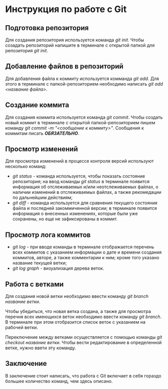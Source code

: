 # Инструкция по работе с Git

## Подготовка репозитория
Для создания репозитория используется команда *git init*. Чтобы созадать репозиторий напишите в терминале с открытой папкой для репозитория *git init*.

## Добавление файлов в репозиторий

Для добавления файла к коммиту используется комманда *git add*. Для этого в терминале с папкой-репозиторием необходимо написать *git add <название файла>*.

## Создание коммита
Для создания коммита используется команда *git commit*. Чтобы создать новый коммит в терминале с открытой папкой-репозиторием пишем команду *git commit -m "<сообщение к коммиту>"*. Сообщения к коммитам писать ***ОБЯЗАТЕЛЬНО***.

## Просмотр изменений 

Для просмотра изменений в процессе контроля версий используют несколько команд:

* *git status* - команда используется, чтобы показать состояние репозитория; на ввод команды *git status* в терминале появится информация об отслеживаемых и/или неотслеживаемых файлах, о наличии изменений в отслеживаемых файлах, а также рекомедации по дальнейшим действиям;
* *git diff* - команда используется для сравнения текущего состояния файла и последней закоммиченной версии; в терминале появится информация о внесенных изменениях, которые были уже сохранены, но еще не зафиксированы в коммит.

## Просмотр лога коммитов

* *git log* - при вводе команды в терминале отображается перечень всех коммитов с указанием информации о дате и времени создания коммитов, авторе, а также комментарии к ним; кроме того указано название текущей ветки;
* *git log graph* - визуализация дерева веток.

## Работа с ветками

Для создания новой ветки необходимо ввести команду *git branch название ветки*. 

Чтобы убедиться, что новая ветка создана, а также для просмотра перечня всех имеющихся веток необходимо ввести команду *git branch*. В терминале при этом отобразится список веток с указанием на рабочей ветки.

Переключение между ветками осуществляется с помощью команды *git checkout название ветки*. Чтобы вести редактирование в определенной ветке, нужно ввети эту команду. 

## Заключение

В заключение стоит написать, что работа с Git включает в себя гораздо большее количество команд, чем здесь описано. 

